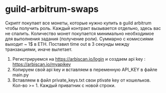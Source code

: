 # guild-arbitrum-swaps

Скрипт покупает все монеты, которые нужно купить в guild arbitrum чтобы получить роль. Каждый контракт вызывается отдельно, здесь вас не спалить. Количество монет покупается минимально необходимое для выполнения задания (получение роли). Суммарно с комиссиями выходит ~ 1$ в ETH. Поставил time out в 3 секунды между транзакциями, иначе вылетает.

1. Регистрируемся на https://arbiscan.io/login и создаем api key : https://arbiscan.io/myapikey
2. Копируем свой api key и вставляем в переменную API_KEY в файле main.py
3. Вставляем в файл private_keys.txt свои ptivate key от кошельков. Кол-во >= 1. Каждый приватник с новой строки.
